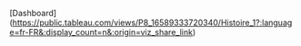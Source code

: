 [Dashboard] (https://public.tableau.com/views/P8_16589333720340/Histoire_1?:language=fr-FR&:display_count=n&:origin=viz_share_link)
